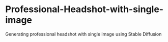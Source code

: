 # Professional-Headshot-with-single-image
Generating professional headshot with single image using Stable Diffusion
